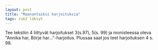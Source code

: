 ```yaml
---
layout: post
title: "Maanantaiksi harjoituksia"
tags: rub2 läksyt
---
```


Tee tekstiin 4 liittyvät harjoitukset 3(s.97), 5(s. 99) ja monisteessa oleva "Annika har, Börje har..."-harjoitus. Plussaa saat jos teet harjoituksen 4 s. 98.